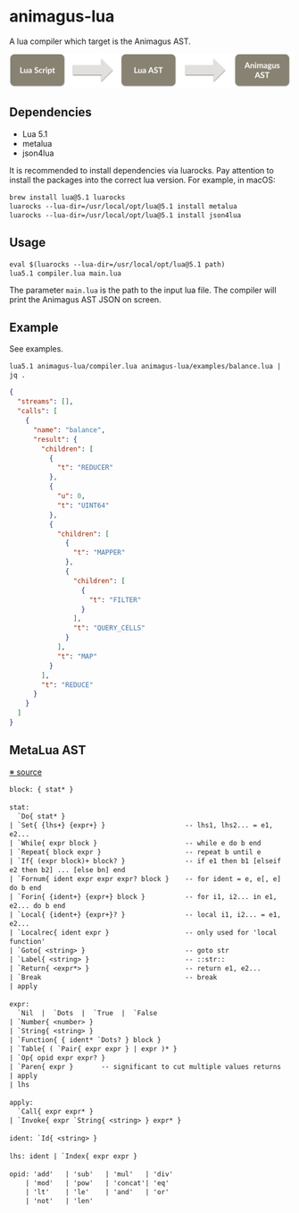 # animagus-lua

A lua compiler which target is the Animagus AST.

![animagus-lua flowchart](https://raw.githubusercontent.com/doitian/assets/master/2020/0yO15v/chart.png)

## Dependencies

* Lua 5.1
* metalua
* json4lua

It is recommended to install dependencies via luarocks. Pay attention to
install the packages into the correct lua version. For example, in macOS:

```
brew install lua@5.1 luarocks
luarocks --lua-dir=/usr/local/opt/lua@5.1 install metalua
luarocks --lua-dir=/usr/local/opt/lua@5.1 install json4lua
```

## Usage

```
eval $(luarocks --lua-dir=/usr/local/opt/lua@5.1 path)
lua5.1 compiler.lua main.lua
```

The parameter `main.lua` is the path to the input lua file. The compiler will print the
Animagus AST JSON on screen.

## Example

See examples.

```
lua5.1 animagus-lua/compiler.lua animagus-lua/examples/balance.lua | jq .
```

```json
{
  "streams": [],
  "calls": [
    {
      "name": "balance",
      "result": {
        "children": [
          {
            "t": "REDUCER"
          },
          {
            "u": 0,
            "t": "UINT64"
          },
          {
            "children": [
              {
                "t": "MAPPER"
              },
              {
                "children": [
                  {
                    "t": "FILTER"
                  }
                ],
                "t": "QUERY_CELLS"
              }
            ],
            "t": "MAP"
          }
        ],
        "t": "REDUCE"
      }
    }
  ]
}
```

## MetaLua AST

[※ source](https://github.com/fab13n/metalua/blob/master/README-parser.md)

```
block: { stat* }

stat:
  `Do{ stat* }
| `Set{ {lhs+} {expr+} }                    -- lhs1, lhs2... = e1, e2...
| `While{ expr block }                      -- while e do b end
| `Repeat{ block expr }                     -- repeat b until e
| `If{ (expr block)+ block? }               -- if e1 then b1 [elseif e2 then b2] ... [else bn] end
| `Fornum{ ident expr expr expr? block }    -- for ident = e, e[, e] do b end
| `Forin{ {ident+} {expr+} block }          -- for i1, i2... in e1, e2... do b end
| `Local{ {ident+} {expr+}? }               -- local i1, i2... = e1, e2...
| `Localrec{ ident expr }                   -- only used for 'local function'
| `Goto{ <string> }                         -- goto str
| `Label{ <string> }                        -- ::str::
| `Return{ <expr*> }                        -- return e1, e2...
| `Break                                    -- break
| apply

expr:
  `Nil  |  `Dots  |  `True  |  `False
| `Number{ <number> }
| `String{ <string> }
| `Function{ { ident* `Dots? } block }
| `Table{ ( `Pair{ expr expr } | expr )* }
| `Op{ opid expr expr? }
| `Paren{ expr }       -- significant to cut multiple values returns
| apply
| lhs

apply:
  `Call{ expr expr* }
| `Invoke{ expr `String{ <string> } expr* }

ident: `Id{ <string> }

lhs: ident | `Index{ expr expr }

opid: 'add'   | 'sub'   | 'mul'   | 'div'
    | 'mod'   | 'pow'   | 'concat'| 'eq'
    | 'lt'    | 'le'    | 'and'   | 'or'
    | 'not'   | 'len'
```
